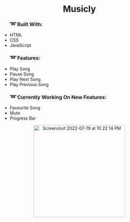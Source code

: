 <h1 align="center"> Musicly </h1>
<ul><h3>➿ Built With:</h3>
<li>HTML</li>
<li>CSS</li>
<li>JavaScript</li>
</ul>

<ul><h3>➿ Features:</h3>
<li>Play Song</li>
<li>Pause Song</li>
<li>Play Next Song</li>
<li>Play Previous Song</li>
</ul>

<ul><h3>➿ Currently Working On New Features:</h3>
  <li>Favourite Song</li>
  <li>Mute</li>
  <li>Progress Bar</li>
</ul>
<p align="center"><img  width="300" alt="Screenshot 2022-07-19 at 10 22 14 PM" src="https://user-images.githubusercontent.com/91233999/179811961-c41b2e63-51b7-4a9b-b39e-50e49833e314.png"></p>
